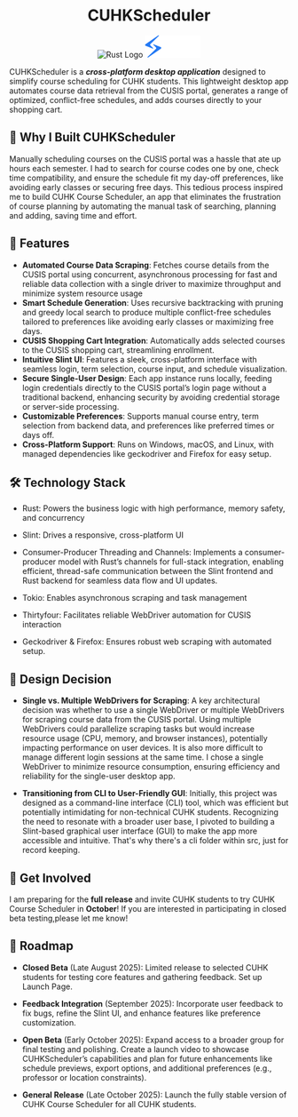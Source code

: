 <div align="center">

# CUHKScheduler

<div align="center">
<img src="https://raw.githubusercontent.com/marwin1991/profile-technology-icons/main/icons/rust.png" alt="Rust Logo" width="70"/>
<img src="https://raw.githubusercontent.com/slint-ui/slint/master/logo/slint-logo-full-dark.svg" alt="Slint Logo" width="100"/>
</div>

</div>


CUHKScheduler is a ***cross-platform desktop application*** designed to simplify course scheduling for CUHK students. This lightweight desktop app automates course data retrieval from the CUSIS portal, generates a range of optimized, conflict-free schedules, and adds courses directly to your shopping cart. 

## 🌟 Why I Built CUHKScheduler
Manually scheduling courses on the CUSIS portal was a hassle that ate up hours each semester. 
I had to search for course codes one by one, check time compatibility, and ensure the schedule fit my day-off preferences, like avoiding early classes or securing free days. This tedious process inspired me to build CUHK Course Scheduler, an app that eliminates the frustration of course planning by automating  the manual task of searching, planning and adding, saving time and effort.
## 🚀 Features
- **Automated Course Data Scraping**: Fetches course details from the CUSIS portal using concurrent, asynchronous processing for fast and reliable data collection with a single driver to maximize throughput and minimize system resource usage 
- **Smart Schedule Generation**: Uses recursive backtracking with pruning and greedy local search to produce multiple conflict-free schedules tailored to preferences like avoiding early classes or maximizing free days.
- **CUSIS Shopping Cart Integration**: Automatically adds selected courses to the CUSIS shopping cart, streamlining enrollment.
- **Intuitive Slint UI**: Features a sleek, cross-platform interface with seamless login, term selection, course input, and schedule visualization.
- **Secure Single-User Design**: Each app instance runs locally, feeding login credentials directly to the CUSIS portal’s login page without a traditional backend, enhancing security by avoiding credential storage or server-side processing.
- **Customizable Preferences**: Supports manual course entry, term selection from backend data, and preferences like preferred times or days off.
- **Cross-Platform Support**: Runs on Windows, macOS, and Linux, with managed dependencies like geckodriver and Firefox for easy setup.

## 🛠️ Technology Stack
- Rust: Powers the business logic with high performance, memory safety, and concurrency

- Slint: Drives a responsive, cross-platform UI

- Consumer-Producer Threading and Channels: Implements a consumer-producer model with Rust’s channels for full-stack integration, enabling efficient, thread-safe communication between the Slint frontend and Rust backend for seamless data flow and UI updates.

- Tokio: Enables asynchronous scraping and task management

- Thirtyfour: Facilitates reliable WebDriver automation for CUSIS interaction

- Geckodriver & Firefox: Ensures robust web scraping with automated setup.

## 🧠 Design Decision
- **Single vs. Multiple WebDrivers for Scraping**: A key architectural decision was whether to use a single WebDriver or multiple WebDrivers for scraping course data from the CUSIS portal. Using multiple WebDrivers could parallelize scraping tasks but would increase resource usage (CPU, memory, and browser instances), potentially impacting performance on user devices. It is also more difficult to manage different login sessions at the same time. 
I chose a single WebDriver to minimize resource consumption, ensuring efficiency and reliability for the single-user desktop app. 

- **Transitioning from CLI to User-Friendly GUI**: Initially, this project was designed as a command-line interface (CLI) tool, which was efficient but potentially intimidating for non-technical CUHK students. Recognizing the need to resonate with a broader user base, I pivoted to building a Slint-based graphical user interface (GUI) to make the app more accessible and intuitive. That's why there's a cli folder within src, just for record keeping.


## 🌟 Get Involved
I am preparing for the **full release** and invite CUHK students to try CUHK Course Scheduler in **October**! 
If you are interested in participating in closed beta testing,please let me know!


## 📅 Roadmap
- **Closed Beta** (Late August 2025): Limited release to selected CUHK students for testing core features and gathering feedback. Set up Launch Page.

- **Feedback Integration** (September 2025): Incorporate user feedback to fix bugs, refine the Slint UI, and enhance features like preference customization.

- **Open Beta** (Early October 2025): Expand access to a broader group for final testing and polishing. Create a launch video to showcase CUHKScheduler’s capabilities and plan for future enhancements like schedule previews, export options, and additional preferences (e.g., professor or location constraints).

- **General Release** (Late October 2025): Launch the fully stable version of CUHK Course Scheduler for all CUHK students.


